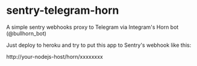 # sentry-telegram-horn

A simple sentry webhooks proxy to Telegram via Integram's Horn bot (@bullhorn_bot)

Just deploy to heroku and try to put this app to Sentry's webhook like this:

http://your-nodejs-host/horn/xxxxxxxx